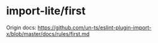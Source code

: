 # import-lite/first

Origin docs: https://github.com/un-ts/eslint-plugin-import-x/blob/master/docs/rules/first.md
